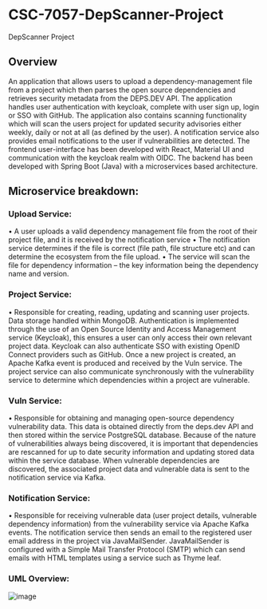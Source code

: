 # CSC-7057-DepScanner-Project
DepScanner Project

## Overview
An application that allows users to upload a dependency-management file from a project which then parses the open source dependencies
and retrieves security metadata from the DEPS.DEV API. The application handles user authentication with keycloak, complete with user sign up, login or SSO with GitHub.
The application also contains scanning functionality which will scan the users project for updated security advisories either weekly, daily or not at all (as defined by the user).
A notification service also provides email notifications to the user if vulnerabilities are detected.
The frontend user-interface has been developed with React, Material UI and communication with the keycloak realm with OIDC.
The backend has been developed with Spring Boot (Java) with a microservices based architecture.

## Microservice breakdown:
### Upload Service:
•	A user uploads a valid dependency management file from the root of their project file, and it is received by the notification service
•	The notification service determines if the file is correct (file path, file structure etc) and can determine the ecosystem from the file upload.
•	The service will scan the file for dependency information – the key information being the dependency name and version.

### Project Service:
•	Responsible for creating, reading, updating and scanning user projects. Data storage handled within MongoDB. Authentication is implemented through the use of an Open Source Identity and Access Management service (Keycloak), this ensures a user can only access their own relevant project data. Keycloak can also authenticate SSO with existing OpenID Connect providers such as GitHub. Once a new project is created, an Apache Kafka event is produced and received by the Vuln service. The project service can also communicate synchronously with the vulnerability service to determine which dependencies within a project are vulnerable. 

### Vuln Service:
•	Responsible for obtaining and managing open-source dependency vulnerability data. This data is obtained directly from the deps.dev API and then stored within the service PostgreSQL database. Because of the nature of vulnerabilities always being discovered, it is important that dependencies are rescanned for up to date security information and updating stored data within the service database. When vulnerable dependencies are discovered, the associated project data and vulnerable data is sent to the notification service via Kafka.

### Notification Service:
•	Responsible for receiving vulnerable data (user project details, vulnerable dependency information) from the vulnerability service via Apache Kafka events. The notification service then sends an email to the registered user email address in the project via JavaMailSender. JavaMailSender is configured with a Simple Mail Transfer Protocol (SMTP) which can send emails with HTML templates using a service such as Thyme leaf.

### UML Overview:
![image](https://github.com/agrainger14/csc-7057-depscanner-project/assets/132609173/ed40308a-6697-44c0-bf45-02ac589dac80)
